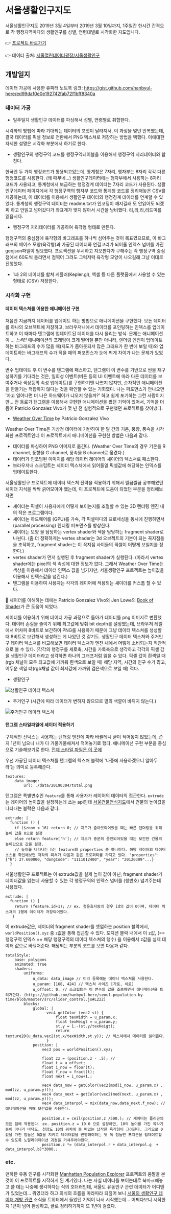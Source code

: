 # 서울생활인구지도

서울생활인구지도  2019년 3월 4일부터 2019년 3월 10일까지, 1주일간 한시간 간격으로 각 행정지역마다의 생활인구를 성별, 연령대별로 시각화한 지도입니다.

👉 [프로젝트 바로가기](https://seoul-population-by-time.netlify.com/)

👉 데이터 출처: [서울열린데이터광장/서울생활인구](http://data.seoul.go.kr/dataVisual/seoul/seoulLivingPopulation.do)

## 개발일지

데이터 가공에 사용한 쥬피터 노트북 링크: https://gist.github.com/hanbyul-here/ed99daf0e0e192742fab72f1bff8340a

### 데이터 가공

- 일주일치 생활인구 데이터를 파싱해서 성별, 연령별로 취합한다.

시각화의 방법에 따라 기대되는 데이터의 포맷이 달라져서, 이 과정을 몇번 반복했는데, 결국 데이터를 픽셀 정보로 전환해서 PNG 텍스쳐로 저장하는 방법을 택했다. 이에대한 자세한 설명은 시각화 부분에서 하기로 한다.

- 생활인구의 행정구역 코드를 행정구역테이블을 이용해서 행정구역 지리데이터와 합친다.

한국엔 두 가지 행정코드가 통용되고있는데, 통계청은 7자리, 행자부는 8자리 각각 다른 행정코드를 사용한다. (왜 때무네...) 생활인구데이터에는 행자부에서 사용하는 8자리 코드가 사용되고, 통계청에서 보급하는 행정경계 데이터는 7자리 코드가 사용된다. 생활인구데이터 페이지에서 각 행정구역의 행자부 코드와 통계청 코드를 정리해놓은 CSV를 제공하는데, 이 데이터를 이용해서 생활인구 데이터와 행정경계 데이터를 연계할 수 있었다. 통계청의 행정구역 데이터는 readme.txt가 인코딩이 깨지길래 모 안읽어도 되겠찌 하고 안읽고 넘어갔다가 좌표계가 맞지 않아서 시간을 낭비했다. 리,리,리,리드미를 읽읍시다.

- 행정구역 지리데이터를 가공하여 육각형 형태로 만든다.

행정구역의 중심점에 육각형의 바그래프를 하나씩 심어주는 것이 목표였으므로, 이 바그래프의 베이스 모양(육각형)과 가공된 데이터와 연결고리가 되어줄 인덱스 넘버를 가진 geojson파일이 필요했다. 프로젝션을 무시하고 지오판다가 구해주는 각 행정구역 중심점에서 60도씩 돌리면서 점찍어 그려도 그럭저럭 육각형 모양이 나오길래 그냥 이대로 진행했다.

- 1과 2의 데이터를 합쳐 케플러(Kepler.gl), 엑셀 등 다른 플랫폼에서 사용할 수 있는 형태로 (CSV) 저장한다.

### 시각화 구현

#### 데이터 텍스쳐를 이용한 애니메이션 구현

 처음엔 지금까지 데이터를 업데이트 하는 방법으로 애니메이션을 구현했다. 모든 데이터를 하나의 오브젝트에 저장하고, 브라우저내에서 데이터를 포인팅하는 인덱스를 업데이트하고 이 때마다 탠그램에 업데이트된 데이터를 다시 물리는 방식. 문제는 애니메이션이 ... *느려!!* 애니메이션의 프레임이 크게 떨어질 뿐만 아니라, 렌더링 엔진이 업데이트하는 바그래프의 수가 많을 때(지도가 줌아웃되서 많은 그래프가 한 번에 보일 때)와 업데이트하는 바그래프의 수가 적을 때의 퍼포먼스가 눈에 띄게 차이가 나는 문제가 있었다.

변수 업데이트 후 이 변수를 탠그램에 패스하고, 탠그램이 이 변수를 기반으로 씬을 재구성하기를 기다리는 것은, 일회성 이벤트(버튼 등의  UI 이벤트에 따라 다른 데이터를 보여주거나 색상등의 속성 업데이트)를 구현하기엔 나쁘지 않지만, 순차적인 애니메이션을 만들기는 적합하지 않다는 것을 확인할 수 있는 기회였다. 나는 퍼포먼스가 안나오면 '자고 일어나면 더 나은 하드웨어가 냐오지 않을까?' 하고 쉽게 포기하는 그런 사람이지만... 전 동료가 탠그램을 이용해서 구현한 애니메이션을 봤던 기억이 있어서, 기억을 더듬어 Patricio Gonzalez Vivo가 몇 년 전 실험적으로 구현했던 프로젝트를 찾아냈다.

- [Weather Over Time](https://github.com/tangrams/WeatherOverTime/) by Patricio Gonzalez Vivo

Weather Over Time은 기상청 데이터에 기반하여 한 달 간의 기온, 풍향, 풍속을 시각화한 프로젝트인데 이 프로젝트에서 애니메이션을 구현한 방법은 다음과 같다.

- 데이터를 파싱하여 PNG 이미지로 옮긴다. (Weather Over Time의 경우 기온을 R channel, 풍향을  G channel, 풍속을 B channel로 옮겼다.)
- 데이터가 인코딩된 이미지를 해당 데이터 레이어의 셰이더의 텍스쳐로 패스한다.
- 브라우저내 스크립트는 셰이더 텍스처에서 읽어들일 픽셀값에 해당하는 인덱스를 업데이트한다.

서울생활인구 프로젝트에 데이터 텍스쳐 전략을 적용하기 위해서 찔끔찔끔 공부해왔던 셰이더 지식을 싹싹 긁어모아야 했는데, 이 프로젝트에 도움이 되었던 부분을 정리해보자면

- 셰이더는 픽셀이 사용자에게 어떻게 보이는지를 조절할 수 있는 3D 렌더링 엔진 내의 작은 프로그램이다.
- 셰이더는 하드웨어를 (GPU)를 가속, 각 픽셀마다의 프로세싱을 동시에 진행하면서 (parallel processing) 렌더링 퍼포먼스를 향상한다.
- 셰이더는 모양 을 담당하는 vertex shader와 색을 담당하는 fragment shader로 나뉜다. (좀 더 정확하게는 vertex shader는 3d 오브젝트의 기본이 되는 꼭지점들을 조작하고, fragment shader는 이 꼭지점 사이들의 픽셀이 어떻게 보일지를 정한다.)
- vertex shader가 먼저 실행된 후 fragment shader가 실행된다. (따라서 vertex shader에는 pixel의 색 속성에 대한 정보가 없다. 그래서 Weather Over Time는 색상을 이용해서 데이터 인덱스 값을 넘기지만, 서울생활인구 프로젝트는 높이값을 이용해서 인덱스값을 넘긴다.)
- 탠그램을 이용하여 사용자는 각각의 레이어에 적용되는 셰이더를 커스톰 할 수 있다.

🦄 셰이더를 이해하는 데에는 Patricio Gonzalez Vivo와 Jen Lowe의 [Book of Shader](https://thebookofshaders.com/01/)가 큰 도움이 되었다.

셰이더를 이용하기 위해 데이터 가공 과정으로 돌아가 데이터를 png 이미지로 변환했다. 데이터 손실을 줄이기 위해 최고값에 맞춰 bit depth를 설정했는데, 브라우저 레벨에서 어차피 8비트로 보간하여 PNG를 사용하기 때문에 그냥 데이터 텍스쳐를 생성할 때 8비트로 보간해서 생성하는 게 나았던 것 같기도. 생활인구 데이터 텍스쳐와 주거인구 데이터 텍스쳐를 비교해보면 데이터 텍스쳐가 엔진 내에서 어떻게 소비되는지 직관적으로 볼 수 있다. (각각의 행정구를 세로축, 시간을 가록축으로 생각하고 각각의 픽셀 값을 생활인구 데이터라고 생각하면 하나의 그래프처럼 읽을 수 있다. 픽셀 값이 흰색일 때(rgb 채널이 모두 최고값에 가까워 흰색으로 보일 때) 해당 지역, 시간의 인구 수가 많고, 어두운 색일 떄(rgb채널 값이 최저값에 가까워 검은색으로 보일 때) 적다.

- 생활인구

![생활인구 데이터 텍스쳐](https://raw.githubusercontent.com/hanbyul-here/seoul-population-by-time/master/data/20180827/total.png)

- 주거인구 (시간에 따라 데이터가 변하지 않으므로 열의 색깔이 바뀌지 않는다.)

![주거인구 데이터 텍스쳐](https://raw.githubusercontent.com/hanbyul-here/seoul-population-by-time/master/data/residents.png)

#### 탠그램 스타일파일에 셰이더 적용하기

구체적인 신탁스는 사용하는 렌더링 엔진에 따라 바뀔테니 굳이 적어놓지 않았는데, 쓴지 1년이 넘으니 내가 다 가물가물해져서 적어놓기로 했다. 애니메이션 구현 부분을 중심으로 기술해보기로 한다. [전체 스타일 파일은 이 곳에](https://github.com/hanbyul-here/seoul-population-by-time/blob/master/timeline.yaml)

우선 가공된 데이터 텍스쳐를 탠그램의 텍스쳐 블락에 '나중에 사용하겠으니 알아두라'는 의미로 등록해준다.

```
textures:
    data_image:
        url: ./data/20190304/total.png
```

탠그램은 특별변수인 `feature`를 통해 사용자가 레이어의 데이터의 접근한다. `extrude`는 레이어의 높이값을 설정하는데 쓰는 api인데 [서울건물연식지도](https://hanbyul-here.github.io/seoul-building-explorer/#lat=37.5749&lng=126.9761&z=16)에서 건물의 높이값을 나타내는 블락은 다음과 같다.

```
extrude: |
  function () {
    if ($zoom < 16) return 0; // 지도가 줌아웃되어있을 때는 빠른 렌더링을 위해 높이 값을 0으로 설정
    else return feature['h']; // 지도가 충분히 줌인되어있을 때는 보간한 건물의 높이값으로 값을 설정.
    // 높이를 나타내는 h는 feature의 properties 중 하나이다. 해당 레이어의 데이터 소스를 확인해보면 각각의 피쳐가 다음과 같은 프로퍼티를 가지고 있다. "properties": {"h": 27.600000, "dongCode": "1111012400", "year": "20120309"...}
  }
```
서울생활인구 프로젝트는 이 extrude값을 실제 높이 값이 아닌, fragment shader가 데이터값을 읽는데 사용할 수 있는 각 행정구역의 인덱스 넘버를 (행번호) 넘겨주는데 사용했다.

```
extrude: |
  function () {
    return (feature.id+1); // ex. 청운효자동의 경우 id의 값이 0이며, 데이터 텍스쳐의 1행에 데이터가 저장되어있다.
   }
```

이 extrude값은, 셰이더의 fragment shader를 셋업하는 position 블락에서, `worldPosition().xyz` 중 `z`값을 통해 접근할 수 있다. 포지션 블락 내에서 이 z값, (== 행정구역 인덱스 == 해당 행정구역의 데이터 텍스쳐의 행수) 을 이용해서 z값을 실제 데이터 값으로 바꿔쳐준다. 해당되는 부분의 코드를 보면 다음과 같다.

```
totalStyle:
    base: polygons
    animated: true
    shaders:
        uniforms:
            u_data: data_image // 미리 등록해둔 데이터 텍스쳐를 사용한다.
            u_param: [168, 424] // 텍스쳐 사이즈 [가로, 세로]
            u_offset: 0. // 스크립트는 이 변수의 값을 조종하면서 애니메이션을 트리거한다. (https://github.com/hanbyul-here/seoul-population-by-time/blob/master/src/slider_control.js#L222)
        blocks:
            global: |
                  vec4 getColor (vec2 st) {
                      float texWidth = u_param.x;
                      float texHeigt = u_param.y;
                      st.y = 1.-(st.y/texHeigt);
                      return texture2D(u_data,vec2(st.x/texWidth,st.y)); // 텍스쳐에서 데이터를 읽어온다.
                  }
            position: |
                vec3 pos = worldPosition().xyz;

                float zz = (position.z - .5); //
                float t = u_offset;
                float i_now = floor(t);
                float f_now = fract(t);
                float next = i_now+1.;

                vec4 data_now = getColor(vec2(mod(i_now, u_param.x) , mod(zz, u_param.y)));
                vec4 data_next = getColor(vec2(mod(next, u_param.x) , mod(zz, u_param.y)));
                vec4 data_interpol = mix(data_now,data_next,f_now); // 애니메이션을 위해 보간값을 사용한다.

                position.z = ceil(position.z /500.); // 셰이더는 폴리곤의 모든 점에 적용된다. ex. position.z = 10.0 으로 설정하면, 10의 높이를 가진 육각기둥이 아니라 바닥도, 천장도 10의 위치에 붕 떠있는 납작한 육각형이 그려진다. 그러므로 0값을 가진 점들은 0값을 지키고 데이터값을 반영해야하는 윗 쪽 점들만 포지션을 업데이트할 수 있도록 노말라이제이션 과정을 거쳐주어야한다.
                position.z *= (data_interpol.r + data_interpol.g  + data_interpol.b)*3000.;
```

 ### etc.

맨하탄 유동 인구를 시각화한 [Manhattan Population Explorer](http://manpopex.us/) 프로젝트의 움짤을 본 것이 이 프로젝트를 시작하게 된 계기였다. 나는 사실 데이터를 보이는대로 북마크해놓고 쓸 데는 나중에 생각하자는 식의 호더러인데, 서울도 유동인구 관련 데이터가 어디엔가 있었는데... 뭐였더라 하고 의식의 흐름을 따라따라 되짚어 보니 [서울의 생활인구 데이터 개방 관련](https://twitter.com/beingsince/status/969746505132228608) 소식을 트위터에서 들었던 기억이 나서 시작했는데... 어쩌다보니 시작한지 1년이 넘어 완성하고, 글로 정리하기까지 또 1년이 걸렸다.